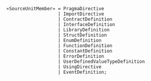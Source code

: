 <!-- This file is generated automatically by infrastructure scripts. Please don't edit by hand. -->

```{ .ebnf .slang-ebnf #SourceUnitMember }
«SourceUnitMember» = PragmaDirective
                   | ImportDirective
                   | ContractDefinition
                   | InterfaceDefinition
                   | LibraryDefinition
                   | StructDefinition
                   | EnumDefinition
                   | FunctionDefinition
                   | ConstantDefinition
                   | ErrorDefinition
                   | UserDefinedValueTypeDefinition
                   | UsingDirective
                   | EventDefinition;
```
